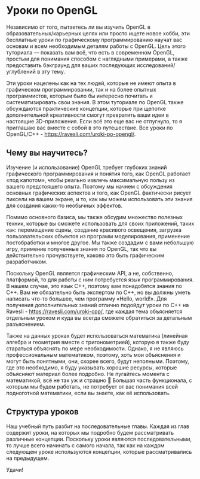 # Уроки по OpenGL
Независимо от того, пытаетесь ли вы изучить OpenGL в образовательных/карьерных целях или просто ищете новое хобби, эти бесплатные уроки по графическому программированию научат вас основам и всем необходимым деталям работы с OpenGL. Цель этого туториала — показать вам всё, что есть в современном OpenGL, простым для понимания способом с наглядными примерами, а также предоставить бэкграунд для ваших последующих исследований/углублений в эту тему.

Эти уроки нацелены как на тех людей, которые не имеют опыта в графическом программировании, так и на более опытных программистов, которым было бы интересно почитать и систематизировать свои знания. В этом туториале по OpenGL также обсуждаются практические концепции, которые при щепотке дополнительной креативности смогут превратить ваши идеи в настоящие 3D-приложения. Если всё это еще вас не отпугнуло, то я приглашаю вас вместе с собой в это путешествие. Все уроки по OpenGL/C++ - https://ravesli.com/uroki-po-opengl/.

<h2>Чему вы научитесь?</h2>

Изучение (и использование) OpenGL требует глубоких знаний графического программирования и понятия того, как OpenGL работает «под капотом», чтобы реально извлечь максимальную пользу из вашего предстоящего опыта. Поэтому мы начнем с обсуждения основных графических аспектов и того, как OpenGL фактически рисует пиксели на вашем экране, и то, как мы можем использовать эти знания для создания каких-то необычных эффектов.

Помимо основного базиса, мы также обсудим множество полезных техник, которые вы сможете использовать для своих приложений, таких как: перемещение сцены, создание красивого освещения, загрузка пользовательских объектов из программ моделирования, применение постобработки и многое другое. Мы также создадим с вами небольшую игру, применив полученные знания по OpenGL, так что вы действительно прочувствуете, каково это быть графическим разработчиком.

Поскольку OpenGL является графическим API, а не, собственно, платформой, то для работы с ним потребуется язык программирования. В нашем случае, это язык C++, поэтому вам понадобятся знания по C++. Вам не обязательно быть экспертом по C++, но вы должны уметь написать что-то большее, чем программу «Hello, world!». Для получения дополнительных знаний отлично подойдут уроки по С++ на Ravesli - https://ravesli.com/uroki-cpp/, где каждая тема объясняется отдельным уроком и куда вы всегда сможете обратиться за детальным разъяснением.

Также на данных уроках будет использоваться математика (линейная алгебра и геометрия вместе с тригонометрией), которую я также буду стараться объяснять по мере необходимости. Однако, я не являюсь профессиональным математиком, поэтому, хоть мои объяснения и могут быть понятными, они, скорее всего, будут неполными. Поэтому, где это необходимо, я буду указывать хорошие ресурсы, которые объясняют материал более подробно. Не пугайтесь момента с математикой, всё не так уж и страшно 🙂 Большая часть функционала, с которым мы будем работать, не потребует от вас понимания всей подноготной математики, если вы знаете, как её использовать.

<h2>Структура уроков</h2>

Наш учебный путь разбит на последовательные главы. Каждая из глав содержит уроки, на которых мы подробно будем рассматривать различные концепции. Поскольку уроки являются последовательными, то лучше всего начинать с самого начала, так как на каждом следующем уроке используются концепции, которые рассматривались на предыдущем.

Удачи!


